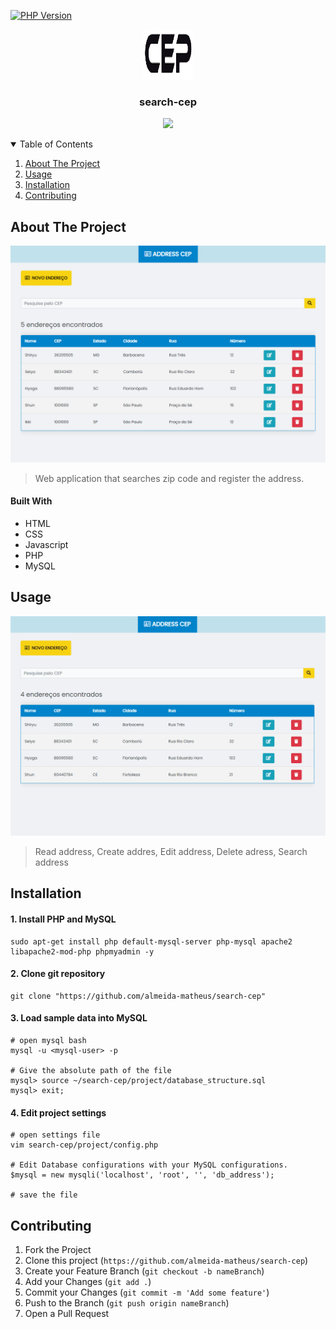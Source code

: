 [![PHP Version](https://img.shields.io/badge/php-7.4-1f425f.svg?style=for-the-badge)](https://python.org)

<!-- PROJECT LOGO -->
<p align="center">
  <a href="https://github.com/othneildrew/Best-README-Template">
    <img src="./assets/logo-cep.png" alt="logo" width="80" height="80">
  </a>

  <h3 align="center">search-cep</h3>

  <p align="center">
    <a href="https://almeida-matheus.github.io/search-cep/demo/index.html">
        <img src="https://img.shields.io/badge/-VIEW%20DEMO-1100FF?&style=for-the-badge&logoColor=fff"/>
    </a>
  </p>
</p>

<!-- TABLE OF CONTENTS -->
<details open="open">
  <summary>Table of Contents</summary>
  <ol>
    <li><a href="#about-the-project">About The Project</a></li>
    <li><a href="#usage">Usage</a></li>
    <li><a href="#installation">Installation</a></li>
    <li><a href="#contributing">Contributing</a></li>
  </ol>
</details>

<!-- ABOUT THE PROJECT -->
## About The Project

<img src="./assets/address.png" alt="address-cep project">

> Web application that searches zip code and register the address.
#### Built With

* HTML
* CSS
* Javascript
* PHP
* MySQL

<!-- USAGE EXAMPLES -->
## Usage

<img src="./assets/search-cep.gif" alt="address-cep gif">

> Read address, Create addres, Edit address, Delete adress, Search address

<!-- INSTALATION -->
## Installation
#### 1. Install PHP and MySQL
```
sudo apt-get install php default-mysql-server php-mysql apache2 libapache2-mod-php phpmyadmin -y
```

#### 2. Clone git repository
```
git clone "https://github.com/almeida-matheus/search-cep"
```

#### 3. Load sample data into MySQL
```
# open mysql bash
mysql -u <mysql-user> -p

# Give the absolute path of the file
mysql> source ~/search-cep/project/database_structure.sql
mysql> exit;
```
#### 4. Edit project settings
```
# open settings file
vim search-cep/project/config.php

# Edit Database configurations with your MySQL configurations.
$mysql = new mysqli('localhost', 'root', '', 'db_address');

# save the file
```

<!-- CONTRIBUTING -->
## Contributing
1. Fork the Project
2. Clone this project (`https://github.com/almeida-matheus/search-cep`)
3. Create your Feature Branch (`git checkout -b nameBranch`)
4. Add your Changes (`git add .`)
5. Commit your Changes (`git commit -m 'Add some feature'`)
6. Push to the Branch (`git push origin nameBranch`)
7. Open a Pull Request
